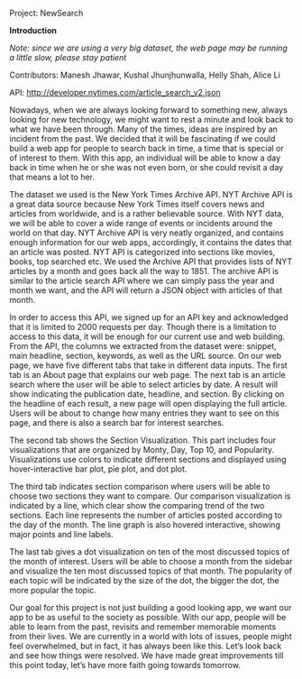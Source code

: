Project: NewSearch

**Introduction**

*Note: since we are using a very big dataset, the web page may be running a little slow, please stay patient*

Contributors: Manesh Jhawar, Kushal Jhunjhunwalla, Helly Shah, Alice Li

API: http://developer.nytimes.com/article_search_v2.json

Nowadays, when we are always looking forward to something new, always looking for new technology, we might want to rest a minute and look back to what we have been through. Many of the times, ideas are inspired by an incident from the past. We decided that it will be fascinating if we could build a web app for people to search back in time, a time that is special or of interest to them. With this app, an individual will be able to know a day back in time when he or she was not even born, or she could revisit a day that means a lot to her.

The dataset we used is the New York Times Archive API. NYT Archive API is a great data source because New York Times itself covers news and articles from worldwide, and is a rather believable source. With NYT data, we will be able to cover a wide range of events or incidents around the world on that day. NYT Archive API is very neatly organized, and contains enough information for our web apps, accordingly, it contains the dates that an article was posted. NYT API is categorized into sections like movies, books, top searched etc. We used the Archive API that provides lists of NYT articles by a month and goes back all the way to 1851. The archive API is similar to the article search API where we can simply pass the year and month we want, and the API will return a JSON object with articles of that month.

In order to access this API, we signed up for an API key and acknowledged that it is limited to 2000 requests per day. Though there is a limitation to access to this data, it will be enough for our current use and web building.
From the API, the columns we extracted from the dataset were: snippet, main headline, section, keywords, as well as the URL source. On our web page, we have five different tabs that take in different data inputs. The first tab is an About page that explains our web page. The next tab is an article search where the user will be able to select articles by date. A result will show indicating the publication date, headline, and section. By clicking on the headline of each result, a new page will open displaying the full article. Users will be about to change how many entries they want to see on this page, and there is also a search bar for interest searches.

The second tab shows the Section Visualization. This part includes four visualizations that are organized by Monty, Day, Top 10, and Popularity. Visualizations use colors to indicate different sections and displayed using hover-interactive bar plot, pie plot, and dot plot.

The third tab indicates section comparison where users will be able to choose two sections they want to compare. Our comparison visualization is indicated by a line, which clear show the comparing trend of the two sections. Each line represents the number of articles posted according to the day of the month. The line graph is also hovered interactive, showing major points and line labels.

The last tab gives a dot visualization on ten of the most discussed topics of the month of interest. Users will be able to choose a month from the sidebar and visualize the ten most discussed topics of that month. The popularity of each topic will be indicated by the size of the dot, the bigger the dot, the more popular the topic.

Our goal for this project is not just building a good looking app, we want our app to be as useful to the society as possible. With our app, people will be able to learn from the past, revisits and remember memorable moments from their lives. We are currently in a world with lots of issues, people might feel overwhelmed, but in fact, it has always been like this. Let’s look back and see how things were resolved. We have made great improvements till this point today, let’s have more faith going towards tomorrow.
